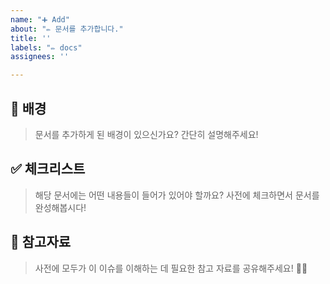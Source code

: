 ```yaml
---
name: "➕ Add"
about: "✏️ 문서를 추가합니다."
title: ''
labels: "✏️ docs"
assignees: ''

---
```


## 🚦 배경

> 문서를 추가하게 된 배경이 있으신가요? 간단히 설명해주세요!

## ✅ 체크리스트

> 해당 문서에는 어떤 내용들이 들어가 있어야 할까요? 사전에 체크하면서 문서를 완성해봅시다!

## 📑 참고자료

> 사전에 모두가 이 이슈를 이해하는 데 필요한 참고 자료를 공유해주세요! 🙆🏻
